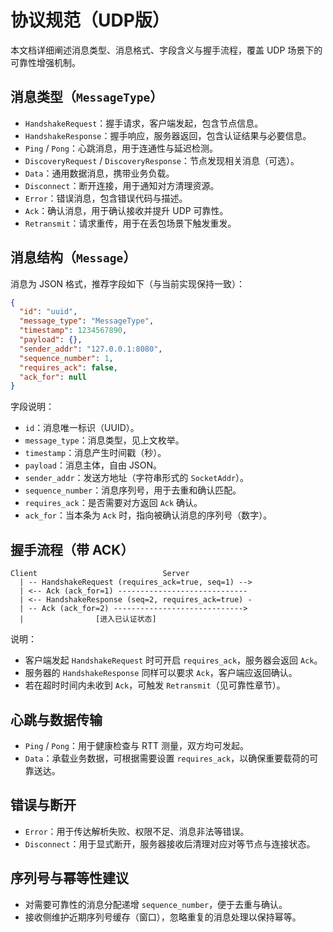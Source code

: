 # 协议规范（UDP版）

本文档详细阐述消息类型、消息格式、字段含义与握手流程，覆盖 UDP 场景下的可靠性增强机制。

## 消息类型（`MessageType`）

- `HandshakeRequest`：握手请求，客户端发起，包含节点信息。
- `HandshakeResponse`：握手响应，服务器返回，包含认证结果与必要信息。
- `Ping` / `Pong`：心跳消息，用于连通性与延迟检测。
- `DiscoveryRequest` / `DiscoveryResponse`：节点发现相关消息（可选）。
- `Data`：通用数据消息，携带业务负载。
- `Disconnect`：断开连接，用于通知对方清理资源。
- `Error`：错误消息，包含错误代码与描述。
- `Ack`：确认消息，用于确认接收并提升 UDP 可靠性。
- `Retransmit`：请求重传，用于在丢包场景下触发重发。

## 消息结构（`Message`）

消息为 JSON 格式，推荐字段如下（与当前实现保持一致）：

```json
{
  "id": "uuid",
  "message_type": "MessageType",
  "timestamp": 1234567890,
  "payload": {},
  "sender_addr": "127.0.0.1:8080",    
  "sequence_number": 1,                 
  "requires_ack": false,                
  "ack_for": null                       
}
```

字段说明：
- `id`：消息唯一标识（UUID）。
- `message_type`：消息类型，见上文枚举。
- `timestamp`：消息产生时间戳（秒）。
- `payload`：消息主体，自由 JSON。
- `sender_addr`：发送方地址（字符串形式的 `SocketAddr`）。
- `sequence_number`：消息序列号，用于去重和确认匹配。
- `requires_ack`：是否需要对方返回 `Ack` 确认。
- `ack_for`：当本条为 `Ack` 时，指向被确认消息的序列号（数字）。

## 握手流程（带 ACK）

```text
Client                            Server
  | -- HandshakeRequest (requires_ack=true, seq=1) -->
  | <-- Ack (ack_for=1) -----------------------------
  | <-- HandshakeResponse (seq=2, requires_ack=true) -
  | -- Ack (ack_for=2) ----------------------------->
  |                [进入已认证状态]
```

说明：
- 客户端发起 `HandshakeRequest` 时可开启 `requires_ack`，服务器会返回 `Ack`。
- 服务器的 `HandshakeResponse` 同样可以要求 `Ack`，客户端应返回确认。
- 若在超时时间内未收到 `Ack`，可触发 `Retransmit`（见可靠性章节）。

## 心跳与数据传输

- `Ping` / `Pong`：用于健康检查与 RTT 测量，双方均可发起。
- `Data`：承载业务数据，可根据需要设置 `requires_ack`，以确保重要载荷的可靠送达。

## 错误与断开

- `Error`：用于传达解析失败、权限不足、消息非法等错误。
- `Disconnect`：用于显式断开，服务器接收后清理对应对等节点与连接状态。

## 序列号与幂等性建议

- 对需要可靠性的消息分配递增 `sequence_number`，便于去重与确认。
- 接收侧维护近期序列号缓存（窗口），忽略重复的消息处理以保持幂等。